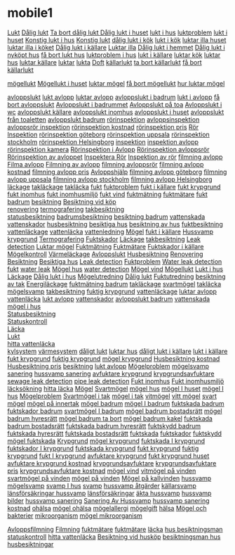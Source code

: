 mobile1
=======
<a rel="dofollow" href="http://www.aquademica.se/lukt/">Lukt</a>
<a rel="dofollow" href="http://www.aquademica.se/lukt/">Dålig lukt</a>
<a rel="dofollow" href="http://www.aquademica.se/lukt/">Ta bort dålig lukt </a>
<a rel="dofollow" href="http://www.aquademica.se/lukt/">Dålig lukt i huset</a>
<a rel="dofollow" href="http://www.aquademica.se/lukt/">lukt i hus</a>
<a rel="dofollow" href="http://www.aquademica.se/lukt/">luktproblem</a>
<a rel="dofollow" href="http://www.aquademica.se/lukt/">lukt i huset</a>
<a rel="dofollow" href="http://www.aquademica.se/lukt/">Konstig lukt i hus</a>
<a rel="dofollow" href="http://www.aquademica.se/lukt/">Konstig lukt</a>
<a rel="dofollow" href="http://www.aquademica.se/lukt/">dålig lukt i kök</a>
<a rel="dofollow" href="http://www.aquademica.se/lukt/">lukt i kök</a>
<a rel="dofollow" href="http://www.aquademica.se/lukt/">luktar illa huset</a>
<a rel="dofollow" href="http://www.aquademica.se/lukt/">luktar illa i köket</a>
<a rel="dofollow" href="http://www.aquademica.se/lukt/">Dålig lukt i källare</a>
<a rel="dofollow" href="http://www.aquademica.se/lukt/">Luktar illa</a>
<a rel="dofollow" href="http://www.aquademica.se/lukt/">Dålig lukt i hemmet</a>
<a rel="dofollow" href="http://www.aquademica.se/lukt/">Dålig lukt i nyköpt hus</a>
<a rel="dofollow" href="http://www.aquademica.se/lukt/">få bort lukt hus</a>
<a rel="dofollow" href="http://www.aquademica.se/lukt/">luktproblem i hus</a>
<a rel="dofollow" href="http://www.aquademica.se/lukt/">lukt i källare</a>
<a rel="dofollow" href="http://www.aquademica.se/lukt/">luktar kök</a>
<a rel="dofollow" href="http://www.aquademica.se/lukt/">luktar hus</a>
<a rel="dofollow" href="http://www.aquademica.se/lukt/">luktar källare</a>
<a rel="dofollow" href="http://www.aquademica.se/lukt/">luktar</a>
<a rel="dofollow" href="http://www.aquademica.se/lukt/">lukta</a>
<a rel="dofollow" href="http://www.aquademica.se/lukt/">Doft</a>
<a rel="dofollow" href="http://www.aquademica.se/lukt/">källarlukt</a>
<a rel="dofollow" href="http://www.aquademica.se/lukt/">ta bort källarlukt</a>
<a rel="dofollow" href="http://www.aquademica.se/lukt/">få bort källarlukt</a>

<a rel="dofollow" href="http://www.aquademica.se/lukt/mogellukt/">mögellukt</a>
<a rel="dofollow" href="http://www.aquademica.se/lukt/mogellukt/">Mögellukt i huset</a>
<a rel="dofollow" href="http://www.aquademica.se/lukt/mogellukt/">luktar mögel</a>
<a rel="dofollow" href="http://www.aquademica.se/lukt/mogellukt/">få bort mögellukt</a>
<a rel="dofollow" href="http://www.aquademica.se/lukt/mogellukt/">hur luktar mögel</a>

<a rel="dofollow" href="http://www.aquademica.se/lukt/avloppslukt/">avloppslukt</a>
<a rel="dofollow" href="http://www.aquademica.se/lukt/avloppslukt/">lukt avlopp</a>
<a rel="dofollow" href="http://www.aquademica.se/lukt/avloppslukt/">luktar avlopp</a>
<a rel="dofollow" href="http://www.aquademica.se/lukt/avloppslukt/">avloppslukt i badrum</a>
<a rel="dofollow" href="http://www.aquademica.se/lukt/avloppslukt/">lukt i avlopp</a>
<a rel="dofollow" href="http://www.aquademica.se/lukt/avloppslukt/">få bort avloppslukt</a>
<a rel="dofollow" href="http://www.aquademica.se/lukt/avloppslukt/">Avloppslukt i badrummet</a>
<a rel="dofollow" href="http://www.aquademica.se/lukt/avloppslukt/">Avloppslukt på toa</a>
<a rel="dofollow" href="http://www.aquademica.se/lukt/avloppslukt/">Avloppslukt i wc</a>
<a rel="dofollow" href="http://www.aquademica.se/lukt/avloppslukt/">avloppslukt källare</a>
<a rel="dofollow" href="http://www.aquademica.se/lukt/avloppslukt/">avloppslukt inomhus</a>
<a rel="dofollow" href="http://www.aquademica.se/lukt/avloppslukt/">avloppslukt i huset</a>
<a rel="dofollow" href="http://www.aquademica.se/lukt/avloppslukt/">avloppslukt från toaletten</a>
<a rel="dofollow" href="http://www.aquademica.se/lukt/avloppslukt/">avloppslukt badrum</a>
<a rel="dofollow" href="http://www.aquademica.se/lacksokning/avlopp/filmning-inspektion/">rörinspektion</a>
<a rel="dofollow" href="http://www.aquademica.se/lacksokning/avlopp/filmning-inspektion/">avloppsinspektion</a>
<a rel="dofollow" href="http://www.aquademica.se/lacksokning/avlopp/filmning-inspektion/">avloppsrör inspektion</a>
<a rel="dofollow" href="http://www.aquademica.se/lacksokning/avlopp/filmning-inspektion/">rörinspektion kostnad</a>
<a rel="dofollow" href="http://www.aquademica.se/lacksokning/avlopp/filmning-inspektion/">rörinspektion pris</a>
<a rel="dofollow" href="http://www.aquademica.se/lacksokning/avlopp/filmning-inspektion/">Rör Inspektion</a>
<a rel="dofollow" href="http://www.aquademica.se/lacksokning/avlopp/filmning-inspektion/">rörinspektion göteborg</a>
<a rel="dofollow" href="http://www.aquademica.se/lacksokning/avlopp/filmning-inspektion/">rörinspektion uppsala</a>
<a rel="dofollow" href="http://www.aquademica.se/lacksokning/avlopp/filmning-inspektion/">rörinspektion stockholm</a>
<a rel="dofollow" href="http://www.aquademica.se/lacksokning/avlopp/filmning-inspektion/">rörinspektion Helsingborg</a>
<a rel="dofollow" href="http://www.aquademica.se/lacksokning/avlopp/filmning-inspektion/">inspektion</a>
<a rel="dofollow" href="http://www.aquademica.se/lacksokning/avlopp/filmning-inspektion/">inspektion avlopp</a>
<a rel="dofollow" href="http://www.aquademica.se/lacksokning/avlopp/filmning-inspektion/">rörinspektion kamera</a>
<a rel="dofollow" href="http://www.aquademica.se/lacksokning/avlopp/filmning-inspektion/">Rörinspektion i Avlopp</a>
<a rel="dofollow" href="http://www.aquademica.se/lacksokning/avlopp/filmning-inspektion/">Rörinspektion avloppsrör</a>
<a rel="dofollow" href="http://www.aquademica.se/lacksokning/avlopp/filmning-inspektion/">Rörinspektion av avloppet</a>
<a rel="dofollow" href="http://www.aquademica.se/lacksokning/avlopp/filmning-inspektion/">Inspektera Rör</a>
<a rel="dofollow" href="http://www.aquademica.se/lacksokning/avlopp/filmning-inspektion/">Inspektion av rör</a>
<a rel="dofollow" href="http://www.aquademica.se/lacksokning/avlopp/filmning-inspektion/">filmning avlopp</a>
 <a rel="dofollow" href="http://www.aquademica.se/lacksokning/avlopp/filmning-inspektion/">Filma avlopp</a>
 <a rel="dofollow" href="http://www.aquademica.se/lacksokning/avlopp/filmning-inspektion/">Filmning av avlopp</a>
 <a rel="dofollow" href="http://www.aquademica.se/lacksokning/avlopp/filmning-inspektion/">filmning avloppsrör</a>
 <a rel="dofollow" href="http://www.aquademica.se/lacksokning/avlopp/filmning-inspektion/">filmning avlopp kostnad</a>
 <a rel="dofollow" href="http://www.aquademica.se/lacksokning/avlopp/filmning-inspektion/">filmning avlopp pris</a>
 <a rel="dofollow" href="http://www.aquademica.se/lacksokning/avlopp/filmning-inspektion/">Avloppshjälp</a>
 <a rel="dofollow" href="http://www.aquademica.se/lacksokning/avlopp/filmning-inspektion/">filmning avlopp göteborg</a>
 <a rel="dofollow" href="http://www.aquademica.se/lacksokning/avlopp/filmning-inspektion/">filmning avlopp uppsala</a>
 <a rel="dofollow" href="http://www.aquademica.se/lacksokning/avlopp/filmning-inspektion/">filmning avlopp stockholm</a>
  <a rel="dofollow" href="http://www.aquademica.se/lacksokning/avlopp/filmning-inspektion/">filmning avlopp Helsingborg</a>
<a rel="dofollow" href="http://www.aquademica.se/lackage/">läckage</a>
<a rel="dofollow" href="http://www.aquademica.se/lackage/tak/">takläckage</a>
<a rel="dofollow" href="http://www.aquademica.se/lackage/tak/">takläcka</a>
<a rel="dofollow" href="http://www.aquademica.se/fukt/">fukt</a>
<a rel="dofollow" href="http://www.aquademica.se/fukt/">fuktproblem</a>
<a rel="dofollow" href="http://www.aquademica.se/fukt/kallare/">fukt i källare</a>
<a rel="dofollow" href="http://www.aquademica.se/fukt/krypgrund">fukt krypgrund</a>
<a rel="dofollow" href="http://www.aquademica.se/fukt/inomhusmiljo/">fukt inomhus</a>
<a rel="dofollow" href="http://www.aquademica.se/fukt/inomhusmiljo/">fukt inomhusmiljö</a>
<a rel="dofollow" href="http://www.aquademica.se/fukt/vind/">fukt vind</a>
<a rel="dofollow" href="http://www.aquademica.se/fukt/fuktmatning/">fuktmätning</a>
<a rel="dofollow" href="http://www.aquademica.se/fukt/fuktmatning/">fuktmätare</a>
<a rel="dofollow" href="http://www.aquademica.se/fukt/badrum/">fukt badrum</a>
<a rel="dofollow" href="http://www.aquademica.se/besiktning/">besiktning</a>
<a rel="dofollow" href="http://www.aquademica.se/besiktning/kop/">Besiktning vid köp</a>	
<a rel="dofollow" href="http://www.aquademica.se/besiktning/renovering/">renovering</a>
<a rel="dofollow" href="http://www.aquademica.se/besiktning/termografering/">termografering</a>
<a rel="dofollow" href="http://www.aquademica.se/besiktning/takbesiktning/">takbesiktning</a>	
<a rel="dofollow" href="http://www.aquademica.se/besiktning/statusbesiktning/">statusbesiktning</a>
<a rel="dofollow" href="http://www.aquademica.se/besiktning/badrum/">badrumsbesiktning</a>
<a rel="dofollow" href="http://www.aquademica.se/besiktning/badrum/">besiktning badrum</a>
<a rel="dofollow" href="http://www.aquademica.se/besiktning/vattenskada/">vattenskada</a>
<a rel="dofollow" href="http://www.aquademica.se/besiktning/vattenskada/">vattenskador</a>
<a rel="dofollow" href="http://www.aquademica.se/besiktning/husbesiktning/">husbesiktning</a>
<a rel="dofollow" href="http://www.aquademica.se/besiktning/husbesiktning/">besiktiga hus</a>
<a rel="dofollow" href="http://www.aquademica.se/besiktning/husbesiktning/">besiktning av hus</a>
<a rel="dofollow" href="http://www.aquademica.se/besiktning/fuktbesiktning/">fuktbesiktning</a>
<a rel="dofollow" href="http://www.aquademica.se/lacksokning/vattenledning/">vattenläckage</a>
<a rel="dofollow" href="http://www.aquademica.se/lacksokning/vattenledning/">vattenläcka</a>
<a rel="dofollow" href="http://www.aquademica.se/lacksokning/vattenledning/">vattenledning</a>
<a title="Mögel" href="http://www.lacksokning.com/luktproblem/mogel/">Mögel</a>
<a title="fukt i källare" href="http://www.lacksokning.com/fuktproblem/fukt-kallare/">fukt i källare</a>
<a title="Hssvamp" href="http://www.lacksokning.com/hussvamp/">Hussvamp</a> 
<a title="krypgrund" href="http://www.lacksokning.com/fuktproblem/krypgrund/">krypgrund</a>
<a title="Termografering" href="http://www.lacksokning.com/tjanster/termografering/">Termografering</a>
<a title="fuktskador" href="http://www.lacksokning.com/fuktproblem/fukt-kallare/">Fuktskador</a>
<a title="Läckage" href="http://www.lacksokning.com/lackage/">Läckage</a>
<a title="takbesiktning" href="http://www.lacksokning.com/lackage/tak/">takbesiktning</a>
<a title="Leak detection" href="http://www.lacksokning.com/leak-detection/">Leak detection</a>
<a title="luktar Mögel" href="http://www.lacksokning.com/luktproblem/mogel/">Luktar mögel</a>
<a title="Fuktmätning" href="http://www.lacksokning.com/fuktproblem/">Fuktmätning</a>
<a title="Fuktmätare" href="http://www.lacksokning.com/fuktproblem/">Fuktmätare</a>
<a title="fuktskador i källare" href="http://www.lacksokning.com/fuktproblem/fukt-kallare/">Fuktskador i källare</a>
<a title="Mögelkontroll" href="http://www.lacksokning.com/tjanster/">Mögelkontroll</a> 
<a title="Värmeläckage" href="http://www.lacksokning.com/tjanster/termografering/">Värmeläckage</a>
<a title="Avloppslukt" href="http://www.lacksokning.com/luktproblem/avloppslukt/">Avloppslukt</a>
<a title="Husbesiktning" href="http://www.lacksokning.com/tjanster/husbesiktning/">Husbesiktning</a>
<a title="renovering" href="http://www.lacksokning.com/tjanster/">Renovering</a>
<a title="Hussbesiktning" href="http://www.lacksokning.com/tjanster/husbesiktning/">Besiktning</a>
<a title="besiktiga hus" href="http://www.lacksokning.com/tjanster/husbesiktning/">Besiktiga hus</a>
<a title="Leak detection" href="http://www.lacksokning.com/leak-detection/">Leak detection</a>
<a title="Fuktproblem" href="http://www.lacksokning.com/fuktproblem/">Fuktproblem</a>
<a title="Leak detection" href="http://www.lacksokning.com/leak-detection/">Water leak detection</a>
<a title="fukt" href="http://www.lacksokning.com/fuktproblem/fukt-kallare/">fukt</a>
<a title="Leak detection" href="http://www.lacksokning.com/leak-detection/">water leak</a>
<a title="mögel hus" href="http://www.lacksokning.com/luktproblem/mogel/">Mögel hus</a>
<a title="Leak detection" href="http://www.lacksokning.com/leak-detection/">water detection</a>
<a title="mögel hus" href="http://www.lacksokning.com/luktproblem/mogel/">Mögel vind</a>
<a title="Mögellukt" href="http://www.lacksokning.com/luktproblem/mogel/">Mögellukt</a>
<a title="lukt i hus" href="http://www.lacksokning.com/luktproblem/">Lukt i hus</a>
<a title="Läckage" href="http://www.lacksokning.com/lackage/">Läckage</a>
<a title="dålig lukt i hus" href="http://www.lacksokning.com/luktproblem/">Dålig lukt i hus</a>
<a title="Mögelutredning" href="http://www.lacksokning.com/fuktproblem/fuktutredning/">Mögelutredning</a>
<a title="dålig lukt" href="http://www.lacksokning.com/luktproblem/">Dålig lukt</a>
<a title="fuktutredning" href="http://www.lacksokning.com/fuktproblem/fuktutredning/">Fuktutredning</a>
<a title="besiktning av tak" href="http://www.lacksokning.com/lackage/tak/">besiktning av tak</a>
<a title="Energiläckage" href="http://www.lacksokning.com/">Energiläckage</a>
<a title="fuktmätning badrum" href="http://www.lacksokning.com/fuktproblem/">fuktmätning badrum</a>
<a title="takläckage" href="http://www.lacksokning.com/lackage/tak/">takläckage</a>
<a title="svartmögel" href="http://www.lacksokning.com/luktproblem/mogel/">svartmögel</a>
<a title="takläcka" href="http://www.lacksokning.com/lackage/tak/">takläcka</a>
<a title="mögelsvamp" href="http://www.lacksokning.com/hussvamp/">mögelsvamp</a>
<a title="takbesiktning" href="http://www.lacksokning.com/lackage/tak/">takbesiktning</a>
<a title="fuktig krypgrund" href="http://www.lacksokning.com/fuktproblem/krypgrund/">fuktig krypgrund</a>
<a title="vattenläckage" href="http://www.lacksokning.com/lackage/ror/vatten/">vattenläckage</a>
<a title="luktar avlopp" href="http://www.lacksokning.com/luktproblem/avloppslukt/">luktar avlopp</a>
<a title="vattenläcka" href="http://www.lacksokning.com/lackage/ror/vatten/">vattenläcka</a>
<a title="lukt avlopp" href="http://www.lacksokning.com/luktproblem/avloppslukt/">lukt avlopp</a>
<a title="vattenskador" href="http://www.lacksokning.com/lackage/ror/vatten/">vattenskador</a>
<a title="avloppslukt badrum" href="http://www.lacksokning.com/luktproblem/avloppslukt/">avloppslukt badrum</a>
<a title="vattenskada" href="http://www.lacksokning.com/lackage/ror/vatten/">vattenskada</a>
<a title="mögel i hus" href="http://www.lacksokning.com/luktproblem/mogel/">mögel i hus</a>     
<a title="Statusbesiktning" href="http://www.lacksokning.com/tjanster/statusbesiktning/">Statusbesiktning</a>                       
 <a title="Statuskontroll" href="http://www.lacksokning.com/tjanster/statusbesiktning/">Statuskontroll</a>   
 <a title="Läcka" href="http://www.lacksokning.com/tjanster/lacksokning/">Läcka</a>  
  <a title="Lukt" href="http://www.lacksokning.com/luktproblem/">Lukt</a>  
   <a title="hitta vattenläcka" href="http://www.lacksokning.com/tjanster/lacksokning/">hitta vattenläcka</a>  
 <a title="kylsystem" href="http://www.lacksokning.com/kylsystem/">kylsystem</a>
<a title="värmesystem" href="http://www.lacksokning.com/lackage/ror/varme/">värmesystem</a>
  <a title="dåligt lukt" href="http://www.lacksokning.com/luktproblem/">dåligt lukt</a> 
  <a title="luktar hus" href="http://www.lacksokning.com/luktproblem/">luktar hus</a> 
  <a title="dåligt lukt i källare" href="http://www.lacksokning.com/luktproblem/">dåligt lukt i källare</a> 
  <a title="lukt i källare" href="http://www.lacksokning.com/luktproblem/">lukt i källare</a> 
  <a title="fukt krypgrund" href="http://www.lacksokning.com/fuktproblem/krypgrund/">fukt krypgrund</a>
   <a title="fuktig krypgrund" href="http://www.lacksokning.com/fuktproblem/krypgrund/">fuktig krypgrund</a>
    <a title="mögel krypgrund" href="http://www.lacksokning.com/fuktproblem/krypgrund/">mögel krypgrund</a>
	<a title="Husbesiktning kostnad" href="http://www.lacksokning.com/tjanster/husbesiktning/">Husbesiktning kostnad</a>
	<a title="Husbesiktning pris" href="http://www.lacksokning.com/tjanster/husbesiktning/">Husbesiktning pris</a>
	<a title="besiktning" href="http://www.lacksokning.com/tjanster/husbesiktning/">besiktning</a>
	<a title="lukt avlopp" href="http://www.lacksokning.com/luktproblem/avloppslukt/">lukt avlopp</a>
	<a title="Mögelproblem" href="http://www.lacksokning.com/luktproblem/mogel/">Mögelproblem</a>
<a title="mögelsvamp sanering" href="http://www.lacksokning.com/hussvamp/">mögelsvamp sanering</a>
<a title="husssvamp sanering" href="http://www.lacksokning.com/hussvamp/">hussvamp sanering</a>
<a title="avfuktare krypgrund" href="http://www.lacksokning.com/fuktproblem/krypgrund/">avfuktare krypgrund</a>
<a title="krypgrundsavfuktare" href="http://www.lacksokning.com/fuktproblem/krypgrund/">krypgrundsavfuktare</a>
<a title="sewage leak detection" href="http://www.lacksokning.com/leak-detection/">sewage leak detection</a>
<a title="pipe leak detection" href="http://www.lacksokning.com/leak-detection/">pipe leak detection</a>
<a title="fukt inomhus" href="http://www.lacksokning.com/fuktproblem/fuktutredning/">Fukt inomhus</a>
<a title="fukt inomhusmiljö" href="http://www.lacksokning.com/fuktproblem/fuktutredning/">Fukt inomhusmiljö</a>
<a rel="dofollow" href="http://www.aquademica.se/lacksokning/">läcksökning</a>
<a rel="dofollow" href="http://www.aquademica.se/lacksokning/">hitta läcka</a>
<a rel="dofollow" href="http://www.aquademica.se/mogel/">Mögel</a>
<a rel="dofollow" href="http://www.aquademica.se/mogel/">Svartmögel</a>
<a rel="dofollow" href="http://www.aquademica.se/mogel/">mögel hus</a>
<a rel="dofollow" href="http://www.aquademica.se/mogel/">mögel I huset</a>
<a rel="dofollow" href="http://www.aquademica.se/mogel/">mögel I hus</a>
<a rel="dofollow" href="http://www.aquademica.se/mogel/">Mögelproblem</a>
<a rel="dofollow" href="http://www.aquademica.se/mogel/">Svartmögel i tak</a>
<a rel="dofollow" href="http://www.aquademica.se/mogel/">mögel i tak</a>
<a rel="dofollow" href="http://www.aquademica.se/mogel/">vitmögel</a>
<a rel="dofollow" href="http://www.aquademica.se/mogel/">vitt mögel</a>
<a rel="dofollow" href="http://www.aquademica.se/mogel/">svart mögel</a>
<a rel="dofollow" href="http://www.aquademica.se/mogel/">mögel på innertak</a>
<a rel="dofollow" href="http://www.aquademica.se/mogel/badrum/">mögel badrum</a>
<a rel="dofollow" href="http://www.aquademica.se/mogel/badrum/">mögel I badrum</a>
<a rel="dofollow" href="http://www.aquademica.se/mogel/badrum/">fuktskada badrum</a>
<a rel="dofollow" href="http://www.aquademica.se/mogel/badrum/">fuktskador badrum</a>
<a rel="dofollow" href="http://www.aquademica.se/mogel/badrum/">svartmögel I badrum</a>
<a rel="dofollow" href="http://www.aquademica.se/mogel/badrum/">mögel badrum bostadsrätt</a>
<a rel="dofollow" href="http://www.aquademica.se/mogel/badrum/">mögel badrum hyresrätt</a>
<a rel="dofollow" href="http://www.aquademica.se/mogel/badrum/">mögel badrum ta bort</a>
<a rel="dofollow" href="http://www.aquademica.se/mogel/badrum/">mögel badrum kakel</a>
<a rel="dofollow" href="http://www.aquademica.se/mogel/badrum/">fuktskada badrum bostadsrätt</a>
<a rel="dofollow" href="http://www.aquademica.se/mogel/badrum/">fuktskada badrum hyresrätt</a>
<a rel="dofollow" href="http://www.aquademica.se/mogel/badrum/">fuktskydd badrum</a>
<a rel="dofollow" href="http://www.aquademica.se/mogel/fuktskada/">fuktskada hyresrätt</a>
<a rel="dofollow" href="http://www.aquademica.se/mogel/fuktskada/">fuktskada bostadsrätt</a>
<a rel="dofollow" href="http://www.aquademica.se/mogel/fuktskada/">fuktskada</a>
<a rel="dofollow" href="http://www.aquademica.se/mogel/fuktskada/">fuktskador</a>
<a rel="dofollow" href="http://www.aquademica.se/mogel/fuktskada/">fuktskydd</a>
<a rel="dofollow" href="http://www.aquademica.se/mogel/fuktskada/">mögel fuktskada</a>
<a rel="dofollow" href="http://www.aquademica.se/mogel/krypgrund/">Krypgrund</a>
<a rel="dofollow" href="http://www.aquademica.se/mogel/krypgrund/">mögel krypgrund</a>
<a rel="dofollow" href="http://www.aquademica.se/mogel/krypgrund/">fuktskada I krypgrund</a>
<a rel="dofollow" href="http://www.aquademica.se/mogel/krypgrund/">fuktskador I krypgrund</a>
<a rel="dofollow" href="http://www.aquademica.se/mogel/krypgrund/">fuktskada krypgrund</a>
<a rel="dofollow" href="http://www.aquademica.se/mogel/krypgrund/">fukt krypgrund</a>
<a rel="dofollow" href="http://www.aquademica.se/mogel/krypgrund/">fuktig krypgrund</a>
<a rel="dofollow" href="http://www.aquademica.se/mogel/krypgrund/">fukt I krypgrund</a>
<a rel="dofollow" href="http://www.aquademica.se/mogel/krypgrund/">avfuktare krypgrund</a>
<a rel="dofollow" href="http://www.aquademica.se/mogel/krypgrund/">fukt krypgrund huset</a>
<a rel="dofollow" href="http://www.aquademica.se/mogel/krypgrund/">avfuktare krypgrund kostnad</a>
<a rel="dofollow" href="http://www.aquademica.se/mogel/krypgrund/">krypgrundsavfuktare</a>
<a rel="dofollow" href="http://www.aquademica.se/mogel/krypgrund/">krypgrundsavfuktare pris</a>
<a rel="dofollow" href="http://www.aquademica.se/mogel/krypgrund/">krypgrundsavfuktare kostnad</a>
<a rel="dofollow" href="http://www.aquademica.se/mogel/vind/">mögel vind</a>
<a rel="dofollow" href="http://www.aquademica.se/mogel/vind/">vitmögel på vinden</a>
<a rel="dofollow" href="http://www.aquademica.se/mogel/vind/">svartmögel på vinden</a>
<a rel="dofollow" href="http://www.aquademica.se/mogel/vind/">mögel på vinden</a>
<a rel="dofollow" href="http://www.aquademica.se/mogel/vind/">Mögel på kallvinden</a>
<a rel="dofollow" href="http://www.aquademica.se/mogel/hussvamp/">hussvamp</a>
<a rel="dofollow" href="http://www.aquademica.se/mogel/hussvamp/">mögelsvamp</a>
<a rel="dofollow" href="http://www.aquademica.se/mogel/hussvamp/">svamp I hus</a>
<a rel="dofollow" href="http://www.aquademica.se/mogel/hussvamp/">svamp</a>
<a rel="dofollow" href="http://www.aquademica.se/mogel/hussvamp/">hussvamp åtgärder</a>
<a rel="dofollow" href="http://www.aquademica.se/mogel/hussvamp/">källarsvamp</a>
<a rel="dofollow" href="http://www.aquademica.se/mogel/hussvamp/">länsförsäkringar hussvamp</a>
<a rel="dofollow" href="http://www.aquademica.se/mogel/hussvamp/">länsförsäkringar</a>
<a rel="dofollow" href="http://www.aquademica.se/mogel/hussvamp/">äkta hussvamp</a>
<a rel="dofollow" href="http://www.aquademica.se/mogel/hussvamp/">hussvamp bilder</a>
<a rel="dofollow" href="http://www.aquademica.se/mogel/hussvamp/">hussvamp sanering</a>
<a rel="dofollow" href="http://www.aquademica.se/mogel/hussvamp/">Sanering Av Hussvamp</a>
<a rel="dofollow" href="http://www.aquademica.se/mogel/hussvamp/">hussvamp sanering kostnad</a>
<a rel="dofollow" href="http://www.aquademica.se/mogel/ohalsa/">ohälsa</a>
<a rel="dofollow" href="http://www.aquademica.se/mogel/ohalsa/">mögel ohälsa</a>
<a rel="dofollow" href="http://www.aquademica.se/mogel/ohalsa/">mögelallergi</a>
<a rel="dofollow" href="http://www.aquademica.se/mogel/ohalsa/">mögelgift</a>
<a rel="dofollow" href="http://www.aquademica.se/mogel/ohalsa/">hälsa</a>
<a rel="dofollow" href="http://www.aquademica.se/mogel/ohalsa/">Mögel och bakterier</a>
<a rel="dofollow" href="http://www.aquademica.se/mogel/ohalsa/">mikroorganism</a>
<a rel="dofollow" href="http://www.aquademica.se/mogel/ohalsa/">mögel mikroorganism</a>

<a rel="dofollow" href="http://www.aquademica.se/lacksokning/avlopp/filmning-inspektion/">Avloppsfilmning</a>
<a rel="dofollow" href="http://www.aquademica.se/lacksokning/avlopp/filmning-inspektion/">Filmning</a>
<a rel="dofollow" href="http://www.aquademica.se/fukt/fuktmatning/">fuktmätare</a>
<a rel="dofollow" href="http://www.lacksokning.com/fuktproblem/">fuktmätare</a>
<a rel="dofollow" href="http://www.aquademica.se/lacksokning/">läcka</a>
<a rel="dofollow" href="http://www.aquademica.se/besiktning/husbesiktning/">hus besiktningsman</a>
<a rel="dofollow" href="http://www.aquademica.se/besiktning/statusbesiktning/">statuskontroll</a>
<a rel="dofollow" href="http://www.aquademica.se/lacksokning/vattenledning/">hitta vattenläcka</a>
<a rel="dofollow" href="http://www.aquademica.se/besiktning/kop/">Besiktning vid husköp</a>	
<a rel="dofollow" href="http://www.aquademica.se/besiktning/husbesiktning/">besiktningsman hus</a>
<a rel="dofollow" href="http://www.aquademica.se/besiktning/husbesiktning/">husbesiktningar</a>
